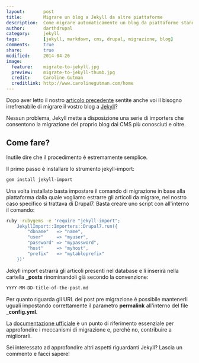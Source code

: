 ```yaml
---
layout:       post
title:        Migrare un blog a Jekyll da altre piattaforme
description:  Come migrare automaticamente un blog da piattaforme standard a Jekyll.
author:       darthdrupal
category:     jekyll
tags:         [jekyll, markdown, cms, drupal, migrazione, blog]
comments:     true
share:        true
modified:     2014-04-26
image:
  feature:    migrate-to-jekyll.jpg
  preview:    migrate-to-jekyll-thumb.jpg
  credit:     Caroline Gutman
  creditlink: http://www.carolinegutman.com/home
---
```


Dopo aver letto il nostro [articolo precedente](/news/sotto-al-cofano-di-dinamicamente-jekyll-e-markdown) sentite anche voi il bisogno irrefrenabile di migrare il vostro blog a [Jekyll](http://jekyllrb.com/)?

Nessun problema, Jekyll mette a disposizione una serie di importers che consentono la migrazione del proprio blog dai CMS più conosciuti e oltre.

## Come fare?

Inutile dire che il procedimento è estremamente semplice.

Il primo passo è installare lo strumento jekyll-import:

```bash
gem install jekyll-import
```

Una volta installato basta impostare il comando di migrazione in base alla piattaforma dalla quale vogliamo estrarre gli articoli da migrare, nel nostro caso specifico si trattava di Drupal7. Basta creare uno script con all'interno il comando:

```bash
ruby -rubygems -e 'require "jekyll-import";
    JekyllImport::Importers::Drupal7.run({
        "dbname"   => "name",
        "user"     => "myuser",
        "password" => "mypassword",
        "host"     => "myhost",
        "prefix"   => "mytableprefix"
    })'
```

Jekyll import estrarrà gli articoli presenti nel database e li inserirà nella cartella **_posts** rinominandoli già secondo la convenzione:

```bash
YYYY-MM-DD-title-of-the-post.md
```

Per quanto riguarda gli URL dei post pre migrazione è possibile mantenerli uguali impostando correttamente il parametro **permalink** all'interno del file **_config.yml**.

La [documentazione ufficiale](http://import.jekyllrb.com/docs/home/) è un punto di riferimento essenziale per approfondire i meccanismi di migrazione e, perchè no, contribuire a migliorarli.

Sei interessato ad approfondire altri aspetti riguardanti Jekyll? Lascia un commento e facci sapere!